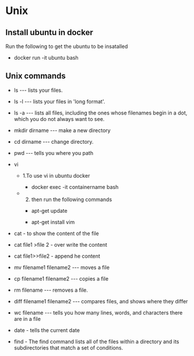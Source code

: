 # Unix
## Install ubuntu in docker

Run the following to get the ubuntu to be insatalled
 
 - docker run -it ubuntu bash

## Unix commands

- ls --- lists your files.

- ls -l --- lists your files in 'long format'.

- ls -a --- lists all files, including the ones whose filenames begin in a dot, which you do not always want to see. 

- mkdir dirname --- make a new directory

- cd dirname --- change directory.

- pwd --- tells you where you path
- vi
 
    - 1.To use vi in ubuntu docker 

        - docker exec -it containername  bash

    - 2. then run the following commands

       - apt-get update

      - apt-get install vim

- cat - to show the content of the file

- cat file1 >file 2 - over write the content

- cat file1>>file2 - append he content

- mv filename1 filename2 --- moves a file 

- cp filename1 filename2 --- copies a file

- rm filename --- removes a file.
 
- diff filename1 filename2 --- compares files, and shows where they differ

- wc filename --- tells you how many lines, words, and characters there are in a file

- date - tells the current date

- find - The find command lists all of the files within a directory and its subdirectories that match a set of conditions. 
